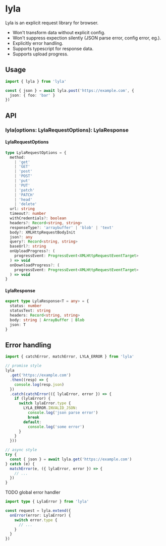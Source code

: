 # lyla

Lyla is an explicit request library for browser.

- Won't transform data without explicit config.
- Won't suppress expection silently (JSON parse error, config error, eg.).
- Explicitly error handling.
- Supports typescript for response data.
- Supports upload progress.

## Usage

```ts
import { lyla } from 'lyla'

const { json } = await lyla.post('https://example.com', {
  json: { foo: 'bar' }
})
```

## API

### lyla<T>(options: LylaRequestOptions): LylaResponse<T>

#### LylaRequestOptions

```ts
type LylaRequestOptions = {
  method:
    | 'get'
    | 'GET'
    | 'post'
    | 'POST'
    | 'put'
    | 'PUT'
    | 'patch'
    | 'PATCH'
    | 'head'
    | 'delete'
  url: string
  timeout?: number
  withCredentials?: boolean
  headers?: Record<string, string>
  responseType?: 'arraybuffer' | 'blob' | 'text'
  body?: XMLHttpRequestBodyInit
  json?: any
  query?: Record<string, string>
  baseUrl?: string
  onUploadProgress?: (
    progressEvent: ProgressEvent<XMLHttpRequestEventTarget>
  ) => void
  onDownloadProgress?: (
    progressEvent: ProgressEvent<XMLHttpRequestEventTarget>
  ) => void
}
```

#### LylaResponse

```ts
export type LylaResponse<T = any> = {
  status: number
  statusText: string
  headers: Record<string, string>
  body: string | ArrayBuffer | Blob
  json: T
}
```

## Error handling

```ts
import { catchError, matchError, LYLA_ERROR } from 'lyla'

// promise style
lyla
  .get('https://example.com')
  .then((resp) => {
    console.log(resp.json)
  })
  .catch(catchError(({ lylaError, error }) => {
    if (lylaError) {
      switch lylaError.type {
        LYLA_ERROR.INVALID_JSON:
          console.log('json parse error')
          break
        default:
          console.log('some error')
      }
    }
  }))

// async style
try {
  const { json } = await lyla.get('https://example.com')
} catch (e) {
  matchError(e, ({ lylaError, error }) => {
    // ...
  })
}
```

TODO global error handler

```ts
import type { LylaError } from 'lyla'

const request = lyla.extend({
  onError(error: LylaError) {
    switch error.type {
      // ...
    }
  }
})
```
